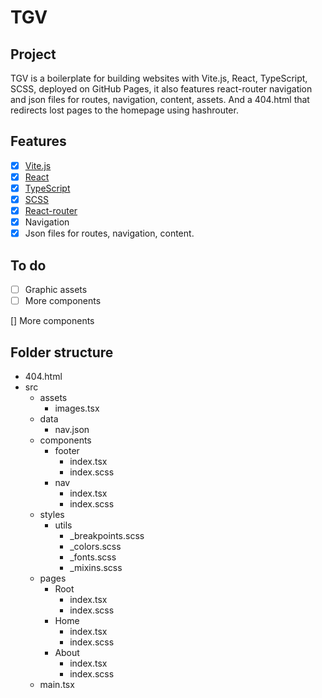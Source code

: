 # TGV

## Project

TGV is a boilerplate for building websites with Vite.js, React, TypeScript, SCSS, deployed on GitHub Pages, it also features react-router navigation and json files for routes, navigation, content, assets. And a 404.html that redirects lost pages to the homepage using hashrouter.

## Features

- [x] [Vite.js](https://vitejs.dev/)
- [x] [React](https://react.dev/)
- [x] [TypeScript](https://www.typescriptlang.org/)
- [x] [SCSS](https://sass-lang.com/)
- [x] [React-router](https://reactrouter.com/)
- [x] Navigation
- [x] Json files for routes, navigation, content.

## To do

- [ ] Graphic assets
- [ ] More components

[] More components

## Folder structure

- 404.html
- src
  - assets
    - images.tsx
  - data
    - nav.json
  - components
    - footer
      - index.tsx
      - index.scss
    - nav
      - index.tsx
      - index.scss
  - styles
    - utils
      - \_breakpoints.scss
      - \_colors.scss
      - \_fonts.scss
      - \_mixins.scss
  - pages
    - Root
      - index.tsx
      - index.scss
    - Home
      - index.tsx
      - index.scss
    - About
      - index.tsx
      - index.scss
  - main.tsx
